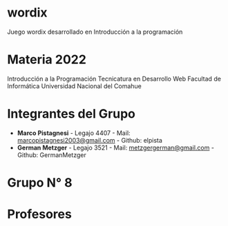 # wordix
Juego wordix desarrollado en Introducción a la programación

# Materia 2022

Introducción a la Programación
Tecnicatura en Desarrollo Web
Facultad de Informática
Universidad Nacional del Comahue

# Integrantes del Grupo 

- **Marco Pistagnesi** - Legajo 4407 - Mail: marcopistagnesi2003@gmail.com - Github: elpista
- **German Metzger**   - Legajo 3521 - Mail: metzgergerman@gmail.com       - Github: GermanMetzger  

# Grupo N° 8

# Profesores
